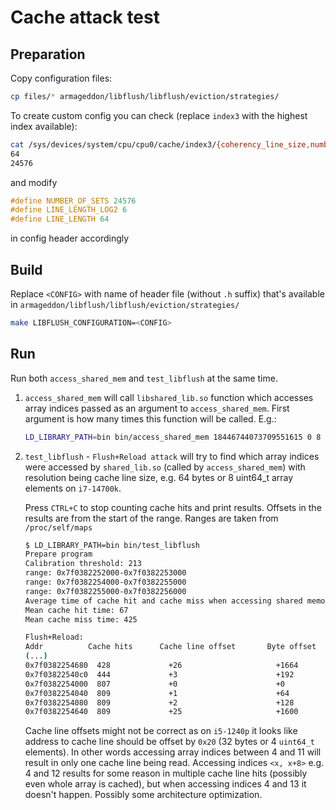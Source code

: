# Cache attack test

## Preparation

Copy configuration files:

```sh
cp files/* armageddon/libflush/libflush/eviction/strategies/
```

To create custom config you can check (replace `index3` with the highest index
available):

```sh
cat /sys/devices/system/cpu/cpu0/cache/index3/{coherency_line_size,number_of_sets}
64
24576
```

and modify

```c
#define NUMBER_OF_SETS 24576
#define LINE_LENGTH_LOG2 6
#define LINE_LENGTH 64
```

in config header accordingly

## Build

Replace `<CONFIG>` with name of header file (without `.h` suffix) that's
available in `armageddon/libflush/libflush/eviction/strategies/`

```sh
make LIBFLUSH_CONFIGURATION=<CONFIG>
```

## Run

Run both `access_shared_mem` and `test_libflush` at the same time.

1. `access_shared_mem` will call `libshared_lib.so` function which accesses
array indices passed as an argument to `access_shared_mem`. First argument
is how many times this function will be called. E.g.:

    ```sh
    LD_LIBRARY_PATH=bin bin/access_shared_mem 18446744073709551615 0 8 16 200
    ```

2. `test_libflush` - `Flush+Reload attack` will try to find which array indices
   were accessed by `shared_lib.so` (called by `access_shared_mem`) with
   resolution being cache line size, e.g. 64 bytes or 8 uint64_t array elements
   on `i7-14700k`.

   Press `CTRL+C` to stop counting cache hits and print results. Offsets in the
   results are from the start of the range. Ranges are taken from
   `/proc/self/maps`

    ```sh
    $ LD_LIBRARY_PATH=bin bin/test_libflush
    Prepare program
    Calibration threshold: 213
    range: 0x7f0382252000-0x7f0382253000
    range: 0x7f0382254000-0x7f0382255000
    range: 0x7f0382255000-0x7f0382256000
    Average time of cache hit and cache miss when accessing shared memory
    Mean cache hit time: 67
    Mean cache miss time: 425

    Flush+Reload:
    Addr          Cache hits      Cache line offset       Byte offset     uint64_t offset
    (...)
    0x7f0382254680  428             +26                     +1664           +208
    0x7f03822540c0  444             +3                      +192            +24
    0x7f0382254000  807             +0                      +0              +0
    0x7f0382254040  809             +1                      +64             +8
    0x7f0382254080  809             +2                      +128            +16
    0x7f0382254640  809             +25                     +1600           +200
    ```

    Cache line offsets might not be correct as on `i5-1240p` it looks like
    address to cache line should be offset by `0x20` (32 bytes or 4 `uint64_t`
    elements). In other words accessing array indices between 4 and 11 will
    result in only one cache line being read.
    Accessing indices `<x, x+8>` e.g. 4 and 12 results for some reason in
    multiple cache line hits (possibly even whole array is cached), but
    when accessing indices 4 and 13 it doesn't happen. Possibly some
    architecture optimization.
